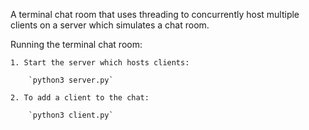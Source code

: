 A terminal chat room that uses threading to concurrently host multiple clients on a server which simulates a chat room. 

Running the terminal chat room:

    1. Start the server which hosts clients: 

        `python3 server.py`

    2. To add a client to the chat:
        
        `python3 client.py`
